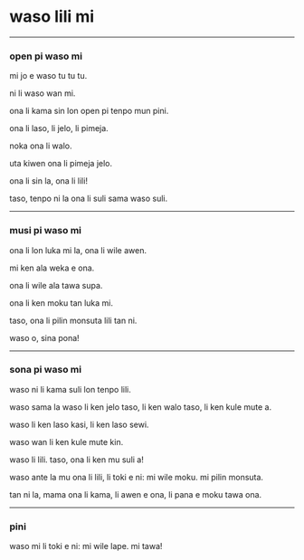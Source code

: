 # waso lili mi

---
### open pi waso mi
mi jo e waso tu tu tu.

ni li waso wan mi.

ona li kama sin lon open pi tenpo mun pini.

ona li laso, li jelo, li pimeja. 

noka ona li walo. 

uta kiwen ona li pimeja jelo.

ona li sin la, ona li lili! 

taso, tenpo ni la ona li suli sama waso suli.

---
### musi pi waso mi

ona li lon luka mi la, ona li wile awen.

mi ken ala weka e ona.

ona li wile ala tawa supa.

ona li ken moku tan luka mi.

taso, ona li pilin monsuta lili tan ni.

waso o, sina pona! 

---
### sona pi waso mi

waso ni li kama suli lon tenpo lili. 

waso sama la waso li ken jelo taso, li ken walo taso, li ken kule mute a.

waso li ken laso kasi, li ken laso sewi.

waso wan li ken kule mute kin.

waso li lili. taso, ona li ken mu suli a!

waso ante la mu ona li lili, li toki e ni: mi wile moku. mi pilin monsuta.

tan ni la, mama ona li kama, li awen e ona, li pana e moku tawa ona.

---
### pini

waso mi li toki e ni: mi wile lape. mi tawa!
